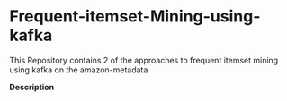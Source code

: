 # Frequent-itemset-Mining-using-kafka
This Repository contains 2 of the approaches to frequent itemset mining using kafka on the amazon-metadata 

**Description**
